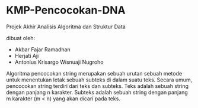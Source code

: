 # KMP-Pencocokan-DNA
Projek Akhir Analisis Algoritma dan Struktur Data

dibuat oleh:
- Akbar Fajar Ramadhan
- Herjati Aji
- Antonius Krisargo Wisnuaji Nugroho

Algoritma pencocokan string merupakan sebuah urutan sebuah metode untuk menentukan letak sebuah subteks di dalam suatu teks. Secara umum, pencocokan string terdiri dari teks dan subteks. Teks adalah sebuah string dengan panjang n karakter. Subteks adalah sebuah string dengan panjang m karakter (m < n) yang akan dicari pada teks.
